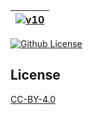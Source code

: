 | [![v10](https://setetres.s3.amazonaws.com/setetres.st/img/share-v10.png?v=1&raw=true)](http://v10.setetres.st) |
| -------------------------------------------------------------------------------------------------------------- |

[![Github License](https://img.shields.io/github/license/setetres/v10.svg?v=2)](https://github.com/setetres/v10/blob/master/LICENSE)

License
-------

[CC-BY-4.0]

[http://v10.setetres.st]: http://v10.setetres.st
[CC-BY-4.0]: http://creativecommons.org/licenses/by/4.0
